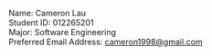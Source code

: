Name: Cameron Lau\
Student ID: 012265201\
Major: Software Engineering\
Preferred Email Address: cameron1998@gmail.com
